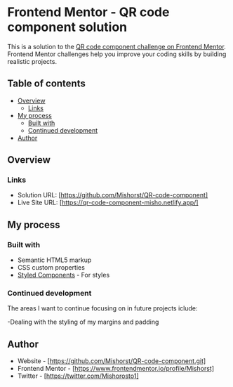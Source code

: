 # Frontend Mentor - QR code component solution

This is a solution to the [QR code component challenge on Frontend Mentor](https://www.frontendmentor.io/challenges/qr-code-component-iux_sIO_H). Frontend Mentor challenges help you improve your coding skills by building realistic projects.

## Table of contents

- [Overview](#overview)
  - [Links](#links)
- [My process](#my-process)
  - [Built with](#built-with)
  - [Continued development](#continued-development)
- [Author](#author)

## Overview

### Links

- Solution URL: [https://github.com/Mishorst/QR-code-component]
- Live Site URL: [https://qr-code-component-misho.netlify.app/]

## My process

### Built with

- Semantic HTML5 markup
- CSS custom properties
- [Styled Components](https://styled-components.com/) - For styles

### Continued development

The areas I want to continue focusing on in future projects iclude:

-Dealing with the styling of my margins and padding

## Author

- Website - [https://github.com/Mishorst/QR-code-component.git]
- Frontend Mentor - [https://www.frontendmentor.io/profile/Mishorst]
- Twitter - [https://twitter.com/Mishorosto1]
